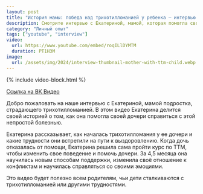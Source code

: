 ```yaml
---
layout: post
title: "История мамы: победа над трихотилломанией у ребенка — интервью с Екатериной"
description: Смотрите интервью с Екатериной, мамой, которая помогла своему ребенку справиться с трихотилломанией. Реальные советы и опыт терапии.
category: "Личный опыт"
tags: ["youtube", "interview"]
video:
  url: https://www.youtube.com/embed/roqILlDYMTM
  duration: PT1H3M
image:
  url: /assets/img/2024/interview-thumbnail-mother-with-ttm-child.webp
---
```


{% include video-block.html %}

<a href="https://vkvideo.ru/video-211245681_456239024" rel="nofollow">Ссылка на ВК Видео</a>

Добро пожаловать на наше интервью с Екатериной, мамой подростка, страдающего трихотилломанией. 
В этом видео Екатерина делится своей историей о том, как она помогла своей дочери справиться с этой непростой болезнью.

Екатерина рассказывает, как началась трихотилломания у ее дочери и какие трудности они встретили на пути к выздоровлению. 
Когда дочь отказалась от помощи, Екатерина решила сама пройти курс по ТТМ, чтобы изменить свое поведение и помочь дочери. 
За 4,5 месяца она научилась новым способам поддержки, изменила своё отношение к конфликтам и научилась справляться со своими эмоциями.

Это видео будет полезно всем родителям, чьи дети сталкиваются с трихотилломанией или другими трудностями.
